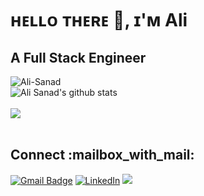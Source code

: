
<!--
**Ali-Sanad/Ali-Sanad** is a ✨ _special_ ✨ repository because its `README.md` (this file) appears on your GitHub profile.

Here are some ideas to get you started:

- 🔭 I’m currently working on ...
- 🌱 I’m currently learning ...
- 👯 I’m looking to collaborate on ...
- 🤔 I’m looking for help with ...
- 💬 Ask me about ...
- 📫 How to reach me: ...
- 😄 Pronouns: ...
- ⚡ Fun fact: ...
-->
<div align="left" >
	<h1> ʜᴇʟʟᴏ ᴛʜᴇʀᴇ 👋, ɪ'ᴍ Ali </h1>
	<h2>A Full Stack Engineer</h2>
	<img src="https://komarev.com/ghpvc/?username=Ali-Sanad&label=Profile%20views&color=0e75b6&style=flat" alt="Ali-Sanad"/>    
</div>

<div align="left">	
<img  alt="Ali Sanad's github stats" src="https://github-readme-stats.vercel.app/api?username=Ali-Sanad&show_icons=true&title_color=ffffff&icon_color=bb2acf&text_color=daf7dc&bg_color=151515"> 
</div>
<br/>
<div align="left">	
	
<img  src = "https://github-readme-stats.vercel.app/api/top-langs/?username=Ali-Sanad&hide_langs_below=.25&show_icons=true&title_color=ffffff&icon_color=bb2acf&text_color=daf7dc&bg_color=151515&layout=compact">     

</div>


<br/>


<h2 align="left">Connect :mailbox_with_mail:</h2>
<div align="left">

[![Gmail Badge](https://img.shields.io/badge/-alisanad099@gmail.com-c14438?style=flat-square&logo=Gmail&logoColor=white&link=mailto:alisanad099@gmail.com)](mailto:alisanad099@gmail.com) 
<a href="https://www.linkedin.com/in/ali-sanad" target="_blank"><img src="https://img.shields.io/badge/LinkedIn-%230077B5.svg?&style=flat-square&logo=linkedin&logoColor=white" alt="LinkedIn"></a>
<a href="https://twitter.com/alisanad007" target="_blank"><img src="https://img.shields.io/twitter/follow/alisanad007?logo=twitter&style=for-the-badge%20alt=%22alisanad007%22">
</a>
			</div>
